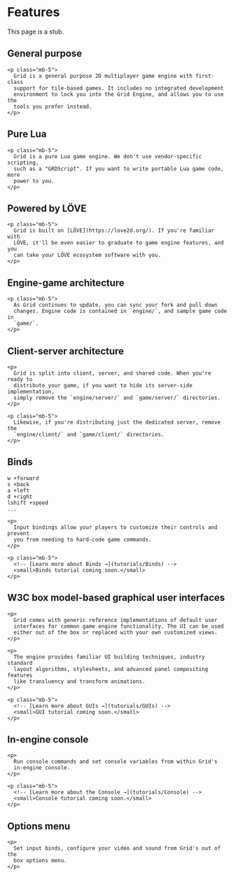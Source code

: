 # Features

<div class="alert alert-warning mb-5" role="alert">
  This page is a stub.
</div>

<div class="row">
  <div class="col-6">
    <h2>
      General purpose
    </h2>

    <p class="mb-5">
      Grid is a general purpose 2D multiplayer game engine with first-class
      support for tile-based games. It includes no integrated development
      environment to lock you into the Grid Engine, and allows you to use the
      tools you prefer instead.
    </p>
  </div>

  <div class="col-6">
    <h2>
      Pure Lua
    </h2>

    <p class="mb-5">
      Grid is a pure Lua game engine. We don't use vendor-specific scripting,
      such as a "GRDScript". If you want to write portable Lua game code, more
      power to you.
    </p>
  </div>

  <div class="col-6">
    <h2>
      Powered by LÖVE
    </h2>

    <p class="mb-5">
      Grid is built on [LÖVE](https://love2d.org/). If you're familiar with
      LÖVE, it'll be even easier to graduate to game engine features, and you
      can take your LÖVE ecosystem software with you.
    </p>
  </div>

  <div class="col-6">
    <h2>
      Engine-game architecture
    </h2>

    <p class="mb-5">
      As Grid continues to update, you can sync your fork and pull down
      changes. Engine code is contained in `engine/`, and sample game code in
      `game/`.
    </p>
  </div>

  <div class="col-6">
    <h2>
      Client-server architecture
    </h2>

    <p>
      Grid is split into client, server, and shared code. When you're ready to
      distribute your game, if you want to hide its server-side implementation,
      simply remove the `engine/server/` and `game/server/` directories.
    </p>

    <p class="mb-5">
      Likewise, if you're distributing just the dedicated server, remove the
      `engine/client/` and `game/client/` directories.
    </p>
  </div>

  <div class="col-6">
    <h2>
      Binds
    </h2>
    <pre><code>w +forward
s +back
a +left
d +right
lshift +speed
...</code></pre>

    <p>
      Input bindings allow your players to customize their controls and prevent
      you from needing to hard-code game commands.
    </p>

    <p class="mb-5">
      <!-- [Learn more about Binds →](tutorials/Binds) -->
      <small>Binds tutorial coming soon.</small>
    </p>
  </div>

  <div class="col-6">
    <h2>
      W3C box model-based graphical user interfaces
    </h2>

    <p>
      Grid comes with generic reference implementations of default user
      interfaces for common game engine functionality. The UI can be used
      either out of the box or replaced with your own customized views.
    </p>

    <p>
      The engine provides familiar UI building techniques, industry standard
      layout algorithms, stylesheets, and advanced panel compositing features
      like transluency and transform animations.
    </p>

    <p class="mb-5">
      <!-- [Learn more about GUIs →](tutorials/GUIs) -->
      <small>GUI tutorial coming soon.</small>
    </p>
  </div>

  <div class="col-6">
    <h2>
      In-engine console
    </h2>

    <p>
      Run console commands and set console variables from within Grid's
      in-engine console.
    </p>

    <p class="mb-5">
      <!-- [Learn more about the Console →](tutorials/Console) -->
      <small>Console tutorial coming soon.</small>
    </p>
  </div>

  <div class="col-6">
    <h2>
      Options menu
    </h2>

    <p>
      Set input binds, configure your video and sound from Grid's out of the
      box options menu.
    </p>
  </div>
</div>
